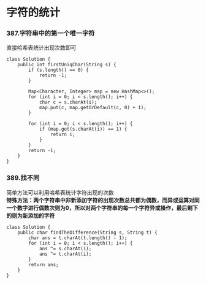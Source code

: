 # 字符的统计
### 387.字符串中的第一个唯一字符
直接哈希表统计出现次数即可  
```
class Solution {
    public int firstUniqChar(String s) {
        if (s.length() == 0) {
            return -1;
        }

        Map<Character, Integer> map = new HashMap<>();
        for (int i = 0; i < s.length(); i++) {
            char c = s.charAt(i);
            map.put(c, map.getOrDefault(c, 0) + 1);
        }

        for (int i = 0; i < s.length(); i++) {
            if (map.get(s.charAt(i)) == 1) {
                return i;
            }
        }
        return -1;
    }
}
```

### 389.找不同
简单方法可以利用哈希表统计字符出现的次数  
**特殊方法：两个字符串中非新添加字符的出现次数总共都为偶数，而异或运算对同一个数字进行偶数次则为0，所以对两个字符串的每一个字符异或操作，最后剩下的则为新添加的字符**
```
class Solution {
    public char findTheDifference(String s, String t) {
        char ans = t.charAt(t.length() - 1);
        for (int i = 0; i < s.length(); i++) {
            ans ^= s.charAt(i);
            ans ^= t.charAt(i);
        }
        return ans;
    }
}
```